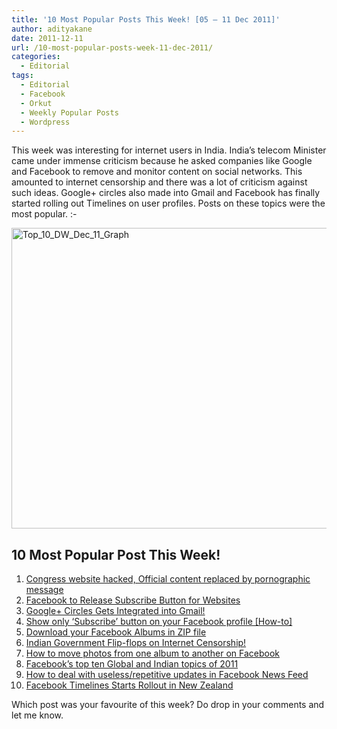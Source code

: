 ```yaml
---
title: '10 Most Popular Posts This Week! [05 – 11 Dec 2011]'
author: adityakane
date: 2011-12-11
url: /10-most-popular-posts-week-11-dec-2011/
categories:
  - Editorial
tags:
  - Editorial
  - Facebook
  - Orkut
  - Weekly Popular Posts
  - Wordpress
---
```

This week was interesting for internet users in India. India’s telecom Minister came under immense criticism because he asked companies like Google and Facebook to remove and monitor content on social networks. This amounted to internet censorship and there was a lot of criticism against such ideas. Google+ circles also made into Gmail and Facebook has finally started rolling out Timelines on user profiles. Posts on these topics were the most popular. <img src="http://devilsworkshop.org/wp-includes/images/smilies/simple-smile.png" alt=":-)" class="wp-smiley" style="height: 1em; max-height: 1em;" />

[<img class="wp-image-50417" style="padding-left: 0px;padding-right: 0px;padding-top: 0px;border: 0px" src="http://cdn.devilsworkshop.org/files/2011/12/Top_10_DW_Dec_11_Graph_thumb.png" alt="Top_10_DW_Dec_11_Graph" width="520" height="481" border="0" />][1]

## 10 Most Popular Post This Week!

  1. [Congress website hacked, Official content replaced by pornographic message][2]
  2. [Facebook to Release Subscribe Button for Websites][3]
  3. [Google+ Circles Gets Integrated into Gmail!][4]
  4. [Show only ‘Subscribe’ button on your Facebook profile [How-to]][5]
  5. [Download your Facebook Albums in ZIP file][6]
  6. [Indian Government Flip-flops on Internet Censorship!][7]
  7. [How to move photos from one album to another on Facebook][8]
  8. [Facebook’s top ten Global and Indian topics of 2011][9]
  9. [How to deal with useless/repetitive updates in Facebook News Feed][10]
 10. [Facebook Timelines Starts Rollout in New Zealand][11]

Which post was your favourite of this week? Do drop in your comments and let me know.

 [1]: http://cdn.devilsworkshop.org/files/2011/12/Top_10_DW_Dec_11_Graph.png
 [2]: http://devilsworkshop.org/congress-website-hacked-official-content-replaced-pornographic-message/
 [3]: http://devilsworkshop.org/facebook-subscribe-button-websites/
 [4]: http://devilsworkshop.org/googleplus-circles-gmail/
 [5]: http://devilsworkshop.org/show-subscribe-button-facebook-profile-howto/
 [6]: http://devilsworkshop.org/download-facebook-albums-zip-file/
 [7]: http://devilsworkshop.org/indian-government-flipflops-internet-censorship/
 [8]: http://devilsworkshop.org/move-photos-album-facebook/
 [9]: http://devilsworkshop.org/facebooks-top-ten-global-indian-topics-2011/
 [10]: http://devilsworkshop.org/deal-uselessrepetitive-updates-facebook-news-feed/
 [11]: http://devilsworkshop.org/facebook-timelines-starts-rollout-zealand/
